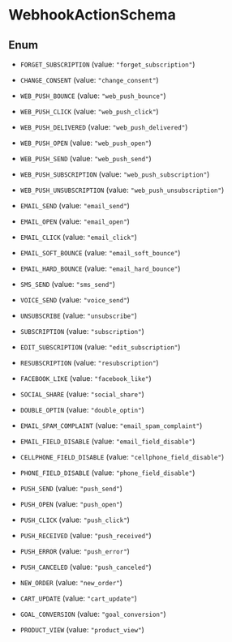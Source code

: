 

# WebhookActionSchema

## Enum


* `FORGET_SUBSCRIPTION` (value: `"forget_subscription"`)

* `CHANGE_CONSENT` (value: `"change_consent"`)

* `WEB_PUSH_BOUNCE` (value: `"web_push_bounce"`)

* `WEB_PUSH_CLICK` (value: `"web_push_click"`)

* `WEB_PUSH_DELIVERED` (value: `"web_push_delivered"`)

* `WEB_PUSH_OPEN` (value: `"web_push_open"`)

* `WEB_PUSH_SEND` (value: `"web_push_send"`)

* `WEB_PUSH_SUBSCRIPTION` (value: `"web_push_subscription"`)

* `WEB_PUSH_UNSUBSCRIPTION` (value: `"web_push_unsubscription"`)

* `EMAIL_SEND` (value: `"email_send"`)

* `EMAIL_OPEN` (value: `"email_open"`)

* `EMAIL_CLICK` (value: `"email_click"`)

* `EMAIL_SOFT_BOUNCE` (value: `"email_soft_bounce"`)

* `EMAIL_HARD_BOUNCE` (value: `"email_hard_bounce"`)

* `SMS_SEND` (value: `"sms_send"`)

* `VOICE_SEND` (value: `"voice_send"`)

* `UNSUBSCRIBE` (value: `"unsubscribe"`)

* `SUBSCRIPTION` (value: `"subscription"`)

* `EDIT_SUBSCRIPTION` (value: `"edit_subscription"`)

* `RESUBSCRIPTION` (value: `"resubscription"`)

* `FACEBOOK_LIKE` (value: `"facebook_like"`)

* `SOCIAL_SHARE` (value: `"social_share"`)

* `DOUBLE_OPTIN` (value: `"double_optin"`)

* `EMAIL_SPAM_COMPLAINT` (value: `"email_spam_complaint"`)

* `EMAIL_FIELD_DISABLE` (value: `"email_field_disable"`)

* `CELLPHONE_FIELD_DISABLE` (value: `"cellphone_field_disable"`)

* `PHONE_FIELD_DISABLE` (value: `"phone_field_disable"`)

* `PUSH_SEND` (value: `"push_send"`)

* `PUSH_OPEN` (value: `"push_open"`)

* `PUSH_CLICK` (value: `"push_click"`)

* `PUSH_RECEIVED` (value: `"push_received"`)

* `PUSH_ERROR` (value: `"push_error"`)

* `PUSH_CANCELED` (value: `"push_canceled"`)

* `NEW_ORDER` (value: `"new_order"`)

* `CART_UPDATE` (value: `"cart_update"`)

* `GOAL_CONVERSION` (value: `"goal_conversion"`)

* `PRODUCT_VIEW` (value: `"product_view"`)



